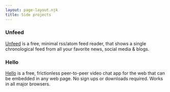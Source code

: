 ```yaml
---
layout: page-layout.njk
title: Side projects
---
```


### Unfeed

[Unfeed](https://unfeed.net) is a free, minimal rss/atom feed reader, that shows a single chronological feed from all your favorite news, social media & blogs.

### Hello

[Hello](https://hello.vasanthv.me) is a free, frictionless peer-to-peer video chat app for the web that can be embedded in any web page. No sign ups or downloads required. Works in all major browsers.
